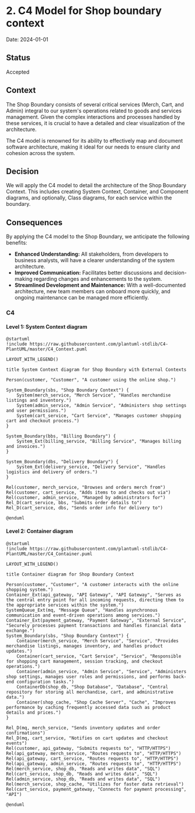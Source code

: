 # 2. C4 Model for Shop boundary context

Date: 2024-01-01

## Status

Accepted

## Context

The Shop Boundary consists of several critical services (Merch, Cart, and Admin) integral to our system's operations 
related to goods and services management. Given the complex interactions and processes handled by these services, 
it is crucial to have a detailed and clear visualization of the architecture. 

The C4 model is renowned for its ability to effectively map and document software architecture, 
making it ideal for our needs to ensure clarity and cohesion across the system.

## Decision

We will apply the C4 model to detail the architecture of the Shop Boundary Context. This includes 
creating System Context, Container, and Component diagrams, and optionally, Class diagrams, 
for each service within the boundary.

## Consequences

By applying the C4 model to the Shop Boundary, we anticipate the following benefits:

+ **Enhanced Understanding:** All stakeholders, from developers to business analysts, will have a clearer understanding of the system architecture.
+ **Improved Communication:** Facilitates better discussions and decision-making regarding changes and enhancements to the system.
+ **Streamlined Development and Maintenance:** With a well-documented architecture, new team members can onboard more quickly, 
and ongoing maintenance can be managed more efficiently.


### C4

#### Level 1: System Context diagram

```puml
@startuml
!include https://raw.githubusercontent.com/plantuml-stdlib/C4-PlantUML/master/C4_Context.puml

LAYOUT_WITH_LEGEND()

title System Context diagram for Shop Boundary with External Contexts

Person(customer, "Customer", "A customer using the online shop.")

System_Boundary(sbs, "Shop Boundary Context") {
    System(merch_service, "Merch Service", "Handles merchandise listings and inventory.")
    System(admin_service, "Admin Service", "Administers shop settings and user permissions.")
    System(cart_service, "Cart Service", "Manages customer shopping cart and checkout process.")
}

System_Boundary(bbs, "Billing Boundary") {
    System_Ext(billing_service, "Billing Service", "Manages billing and invoices.")
}

System_Boundary(dbs, "Delivery Boundary") {
    System_Ext(delivery_service, "Delivery Service", "Handles logistics and delivery of orders.")
}

Rel(customer, merch_service, "Browses and orders merch from")
Rel(customer, cart_service, "Adds items to and checks out via")
Rel(customer, admin_service, "Managed by administrators for")
Rel_D(cart_service, bbs, "Submits order details to")
Rel_D(cart_service, dbs, "Sends order info for delivery to")

@enduml
```

#### Level 2: Container diagram

```puml
@startuml
!include https://raw.githubusercontent.com/plantuml-stdlib/C4-PlantUML/master/C4_Container.puml

LAYOUT_WITH_LEGEND()

title Container diagram for Shop Boundary Context

Person(customer, "Customer", "A customer interacts with the online shopping system.")
Container_Ext(api_gateway, "API Gateway", "API Gateway", "Serves as the central entry point for all incoming requests, directing them to the appropriate services within the system.")
SystemQueue_Ext(mq, "Message Queue", "Handles asynchronous communication and event-driven operations among services.")
Container_Ext(payment_gateway, "Payment Gateway", "External Service", "Securely processes payment transactions and handles financial data exchange.")
System_Boundary(sbs, "Shop Boundary Context") {
    Container(merch_service, "Merch Service", "Service", "Provides merchandise listings, manages inventory, and handles product updates.")
    Container(cart_service, "Cart Service", "Service", "Responsible for shopping cart management, session tracking, and checkout operations.")
    Container(admin_service, "Admin Service", "Service", "Administers shop settings, manages user roles and permissions, and performs back-end configuration tasks.")
    ContainerDb(shop_db, "Shop Database", "Database", "Central repository for storing all merchandise, cart, and administrative data.")
    Container(shop_cache, "Shop Cache Server", "Cache", "Improves performance by caching frequently accessed data such as product details and prices.")
}

Rel_D(mq, merch_service, "Sends inventory updates and order confirmations")
Rel_D(mq, cart_service, "Notifies on cart updates and checkout events")
Rel(customer, api_gateway, "Submits requests to", "HTTP/HTTPS")
Rel(api_gateway, merch_service, "Routes requests to", "HTTP/HTTPS")
Rel(api_gateway, cart_service, "Routes requests to", "HTTP/HTTPS")
Rel(api_gateway, admin_service, "Routes requests to", "HTTP/HTTPS")
Rel(merch_service, shop_db, "Reads and writes data", "SQL")
Rel(cart_service, shop_db, "Reads and writes data", "SQL")
Rel(admin_service, shop_db, "Reads and writes data", "SQL")
Rel(merch_service, shop_cache, "Utilizes for faster data retrieval")
Rel(cart_service, payment_gateway, "Connects for payment processing", "API")

@enduml
```
